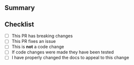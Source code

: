 ## Summary

<!--A summary of what this PR does-->

## Checklist

- [ ] This PR has breaking changes
- [ ] This PR fixes an issue
- [ ] This is **not** a code change
- [ ] If code changes were made they have been tested
- [ ] I have properly changed the docs to appeal to this change
